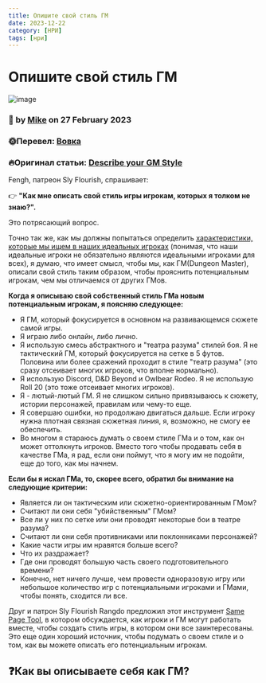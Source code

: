```yaml
---
title: Опишите свой стиль ГМ
date: 2023-12-22
category: [НРИ]
tags: [нри]
---
```


# Опишите свой стиль ГМ

![image](https://cdna.artstation.com/p/assets/images/images/024/884/168/large/luke-pasca-asset.jpg?1583852230)

### 🖖 by [**Mike**](https://slyflourish.com/about_mike_shea.html) on 27 February 2023

### 🌞Перевел: [**Вовка**](https://t.me/vovkatime)

### 🔥Оригинал статьи: [Describe your GM Style](https://slyflourish.com/describe_your_gm_style.html)

Fengh, патреон Sly Flourish, спрашивает:

👉 **"Как мне описать свой стиль игры игрокам, которых я толком не знаю?".**

Это потрясающий вопрос.

Точно так же, как мы должны попытаться определить [характеристики, которые мы ищем в наших идеальных игроках](https://slyflourish.com/interviewing_new_players.html) (понимая, что наши идеальные игроки не обязательно являются идеальными игроками для всех), я думаю, что имеет смысл, чтобы мы, как ГМ(Dungeon Master), описали свой стиль таким образом, чтобы прояснить потенциальным игрокам, чем мы отличаемся от других ГМов.

**Когда я описываю свой собственный стиль ГМа новым потенциальным игрокам, я поясняю следующее:**

- Я ГМ, который фокусируется в основном на развивающемся сюжете самой игры.
- Я играю либо онлайн, либо лично.
- Я использую смесь абстрактного и "театра разума" стилей боя. Я не тактический ГМ, который фокусируется на сетке в 5 футов. Половина или более сражений проходит в стиле "театр разума" (это сразу отсеивает многих игроков, что вполне нормально).
- Я использую Discord, D&D Beyond и Owlbear Rodeo. Я не использую Roll 20 (это тоже отсеивает многих игроков).
- Я - лютый-лютый ГМ. Я не слишком сильно привязываюсь к сюжету, истории персонажей, правилам или чему-то еще.
- Я совершаю ошибки, но продолжаю двигаться дальше. Если игроку нужна плотная связная сюжетная линия, я, возможно, не смогу ее обеспечить.
- Во многом я стараюсь думать о своем стиле ГМа и о том, как он может оттолкнуть игроков. Вместо того чтобы продавать себя в качестве ГМа, я рад, если они поймут, что я могу им не подойти, еще до того, как мы начнем.

**Если бы я искал ГМа, то, скорее всего, обратил бы внимание на следующие критерии:**

- Является ли он тактическим или сюжетно-ориентированным ГМом?
- Считают ли они себя "убийственным" ГМом?
- Все ли у них по сетке или они проводят некоторые бои в театре разума?
- Считают ли они себя противниками или поклонниками персонажей?
- Какие части игры им нравятся больше всего?
- Что их раздражает?
- Где они проводят большую часть своего подготовительного времени?
- Конечно, нет ничего лучше, чем провести одноразовую игру или небольшое количество игр с потенциальными игроками и ГМами, чтобы понять, сходится ли все.

Друг и патрон Sly Flourish Rangdo предложил этот инструмент [Same Page Tool](https://bankuei.wordpress.com/2010/03/27/the-same-page-tool/), в котором обсуждается, как игроки и ГМ могут работать вместе, чтобы создать стиль игры, в котором они все заинтересованы. Это еще один хороший источник, чтобы подумать о своем стиле и о том, как вы можете описать его потенциальным игрокам.

## ❓**Как вы описываете себя как ГМ?**